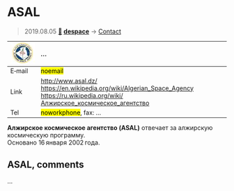 # ASAL
> 2019.08.05 **[🚀](../index/index.md) [despace](index.md)** → [Contact](contact.md)

|[![](f/contact/a/asal_logo1_thumb.jpg)](f/contact/a/asal_logo1.png)|*…*|
|:--|:--|
|E‑mail| <mark>noemail</mark> |
|Link| <http://www.asal.dz/><br> <https://en.wikipedia.org/wiki/Algerian_Space_Agency><br> <https://ru.wikipedia.org/wiki/Алжирское_космическое_агентство> |
|Tel| <mark>noworkphone</mark>, fax: … |

**Алжирское космическое агентство (ASAL)** отвечает за алжирскую космическую программу.  
Основано 16 января 2002 года.


<p style="page-break-after:always"> </p>

## ASAL, comments

…
